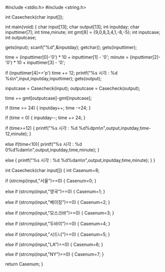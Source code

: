 #include <stdio.h>
#include <string.h>

int Casecheck(char input[]);

int main(void) {
 char input[13];
 char output[13];
 int inputday;
 char inputtimer[7];
 int time,minute;
 int gmt[8] = {9,0,8,3,4,1,-8,-5};
 int inputcase;
 int outputcase;
 
 gets(input);
 scanf("%d",&inputday);
 getchar();
 gets(inputtimer);
 
 time = (inputtimer[0]-'0') * 10 + inputtimer[1] - '0';
 minute = (inputtimer[2]-'0') * 10 + inputtimer[3] - '0';
 
 if (inputtimer[4]=='p')
  time += 12;
 printf("%s 시각 : %d %s\n",input,inputday,inputtimer);
 gets(output);
 
 inputcase = Casecheck(input);
 outputcase = Casecheck(output);
 
 time += gmt[outputcase]-gmt[inputcase];
 
 if (time >= 24) {
  inputday++;
  time -=24;
 }
 
 if (time < 0) {
  inputday--;
  time += 24;
 }
 
 if (time>=12) {
 printf("%s 시각 : %d %d%dpm\n",output,inputday,time-12,minute);
 }
 
 else if(time<10){
  printf("%s 시각 : %d 0%d%dam\n",output,inputday,time,minute);
 }
 
 else {
  printf("%s 시각 : %d %d%dam\n",output,inputday,time,minute);
 }
}

int Casecheck(char input[]) {
 int Casenum=8;

  if (strcmp(input,"서울")==0) {
   Casenum=0;
}

  else if (strcmp(input,"영국")==0) {
   Casenum=1;
 }

  else if (strcmp(input,"베이징")==0) {
   Casenum=2;
 }

  else if (strcmp(input,"모스크바")==0) {
   Casenum=3;
 }
  
  else if (strcmp(input,"두바이")==0) {
   Casenum=4;
 }
 
  else if (strcmp(input,"시드니")==0) {
   Casenum=5;
 }
 
  else if (strcmp(input,"LA")==0) {
   Casenum=6;
 }
 
  else if (strcmp(input,"NY")==0) {
   Casenum=7;
 }
 
 return Casenum;
} 
